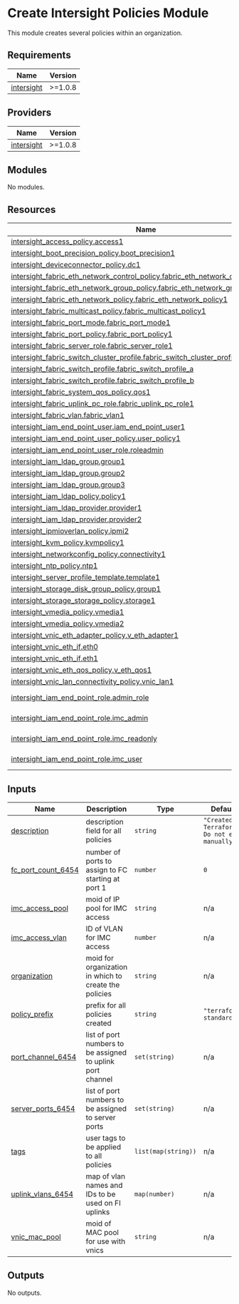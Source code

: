 # Create Intersight Policies Module

This module creates several policies within an organization.

## Requirements

| Name | Version |
|------|---------|
| <a name="requirement_intersight"></a> [intersight](#requirement\_intersight) | >=1.0.8 |

## Providers

| Name | Version |
|------|---------|
| <a name="provider_intersight"></a> [intersight](#provider\_intersight) | >=1.0.8 |

## Modules

No modules.

## Resources

| Name | Type |
|------|------|
| [intersight_access_policy.access1](https://registry.terraform.io/providers/CiscoDevNet/intersight/latest/docs/resources/access_policy) | resource |
| [intersight_boot_precision_policy.boot_precision1](https://registry.terraform.io/providers/CiscoDevNet/intersight/latest/docs/resources/boot_precision_policy) | resource |
| [intersight_deviceconnector_policy.dc1](https://registry.terraform.io/providers/CiscoDevNet/intersight/latest/docs/resources/deviceconnector_policy) | resource |
| [intersight_fabric_eth_network_control_policy.fabric_eth_network_control_policy1](https://registry.terraform.io/providers/CiscoDevNet/intersight/latest/docs/resources/fabric_eth_network_control_policy) | resource |
| [intersight_fabric_eth_network_group_policy.fabric_eth_network_group_policy1](https://registry.terraform.io/providers/CiscoDevNet/intersight/latest/docs/resources/fabric_eth_network_group_policy) | resource |
| [intersight_fabric_eth_network_policy.fabric_eth_network_policy1](https://registry.terraform.io/providers/CiscoDevNet/intersight/latest/docs/resources/fabric_eth_network_policy) | resource |
| [intersight_fabric_multicast_policy.fabric_multicast_policy1](https://registry.terraform.io/providers/CiscoDevNet/intersight/latest/docs/resources/fabric_multicast_policy) | resource |
| [intersight_fabric_port_mode.fabric_port_mode1](https://registry.terraform.io/providers/CiscoDevNet/intersight/latest/docs/resources/fabric_port_mode) | resource |
| [intersight_fabric_port_policy.fabric_port_policy1](https://registry.terraform.io/providers/CiscoDevNet/intersight/latest/docs/resources/fabric_port_policy) | resource |
| [intersight_fabric_server_role.fabric_server_role1](https://registry.terraform.io/providers/CiscoDevNet/intersight/latest/docs/resources/fabric_server_role) | resource |
| [intersight_fabric_switch_cluster_profile.fabric_switch_cluster_profile1](https://registry.terraform.io/providers/CiscoDevNet/intersight/latest/docs/resources/fabric_switch_cluster_profile) | resource |
| [intersight_fabric_switch_profile.fabric_switch_profile_a](https://registry.terraform.io/providers/CiscoDevNet/intersight/latest/docs/resources/fabric_switch_profile) | resource |
| [intersight_fabric_switch_profile.fabric_switch_profile_b](https://registry.terraform.io/providers/CiscoDevNet/intersight/latest/docs/resources/fabric_switch_profile) | resource |
| [intersight_fabric_system_qos_policy.qos1](https://registry.terraform.io/providers/CiscoDevNet/intersight/latest/docs/resources/fabric_system_qos_policy) | resource |
| [intersight_fabric_uplink_pc_role.fabric_uplink_pc_role1](https://registry.terraform.io/providers/CiscoDevNet/intersight/latest/docs/resources/fabric_uplink_pc_role) | resource |
| [intersight_fabric_vlan.fabric_vlan1](https://registry.terraform.io/providers/CiscoDevNet/intersight/latest/docs/resources/fabric_vlan) | resource |
| [intersight_iam_end_point_user.iam_end_point_user1](https://registry.terraform.io/providers/CiscoDevNet/intersight/latest/docs/resources/iam_end_point_user) | resource |
| [intersight_iam_end_point_user_policy.user_policy1](https://registry.terraform.io/providers/CiscoDevNet/intersight/latest/docs/resources/iam_end_point_user_policy) | resource |
| [intersight_iam_end_point_user_role.roleadmin](https://registry.terraform.io/providers/CiscoDevNet/intersight/latest/docs/resources/iam_end_point_user_role) | resource |
| [intersight_iam_ldap_group.group1](https://registry.terraform.io/providers/CiscoDevNet/intersight/latest/docs/resources/iam_ldap_group) | resource |
| [intersight_iam_ldap_group.group2](https://registry.terraform.io/providers/CiscoDevNet/intersight/latest/docs/resources/iam_ldap_group) | resource |
| [intersight_iam_ldap_group.group3](https://registry.terraform.io/providers/CiscoDevNet/intersight/latest/docs/resources/iam_ldap_group) | resource |
| [intersight_iam_ldap_policy.policy1](https://registry.terraform.io/providers/CiscoDevNet/intersight/latest/docs/resources/iam_ldap_policy) | resource |
| [intersight_iam_ldap_provider.provider1](https://registry.terraform.io/providers/CiscoDevNet/intersight/latest/docs/resources/iam_ldap_provider) | resource |
| [intersight_iam_ldap_provider.provider2](https://registry.terraform.io/providers/CiscoDevNet/intersight/latest/docs/resources/iam_ldap_provider) | resource |
| [intersight_ipmioverlan_policy.ipmi2](https://registry.terraform.io/providers/CiscoDevNet/intersight/latest/docs/resources/ipmioverlan_policy) | resource |
| [intersight_kvm_policy.kvmpolicy1](https://registry.terraform.io/providers/CiscoDevNet/intersight/latest/docs/resources/kvm_policy) | resource |
| [intersight_networkconfig_policy.connectivity1](https://registry.terraform.io/providers/CiscoDevNet/intersight/latest/docs/resources/networkconfig_policy) | resource |
| [intersight_ntp_policy.ntp1](https://registry.terraform.io/providers/CiscoDevNet/intersight/latest/docs/resources/ntp_policy) | resource |
| [intersight_server_profile_template.template1](https://registry.terraform.io/providers/CiscoDevNet/intersight/latest/docs/resources/server_profile_template) | resource |
| [intersight_storage_disk_group_policy.group1](https://registry.terraform.io/providers/CiscoDevNet/intersight/latest/docs/resources/storage_disk_group_policy) | resource |
| [intersight_storage_storage_policy.storage1](https://registry.terraform.io/providers/CiscoDevNet/intersight/latest/docs/resources/storage_storage_policy) | resource |
| [intersight_vmedia_policy.vmedia1](https://registry.terraform.io/providers/CiscoDevNet/intersight/latest/docs/resources/vmedia_policy) | resource |
| [intersight_vmedia_policy.vmedia2](https://registry.terraform.io/providers/CiscoDevNet/intersight/latest/docs/resources/vmedia_policy) | resource |
| [intersight_vnic_eth_adapter_policy.v_eth_adapter1](https://registry.terraform.io/providers/CiscoDevNet/intersight/latest/docs/resources/vnic_eth_adapter_policy) | resource |
| [intersight_vnic_eth_if.eth0](https://registry.terraform.io/providers/CiscoDevNet/intersight/latest/docs/resources/vnic_eth_if) | resource |
| [intersight_vnic_eth_if.eth1](https://registry.terraform.io/providers/CiscoDevNet/intersight/latest/docs/resources/vnic_eth_if) | resource |
| [intersight_vnic_eth_qos_policy.v_eth_qos1](https://registry.terraform.io/providers/CiscoDevNet/intersight/latest/docs/resources/vnic_eth_qos_policy) | resource |
| [intersight_vnic_lan_connectivity_policy.vnic_lan1](https://registry.terraform.io/providers/CiscoDevNet/intersight/latest/docs/resources/vnic_lan_connectivity_policy) | resource |
| [intersight_iam_end_point_role.admin_role](https://registry.terraform.io/providers/CiscoDevNet/intersight/latest/docs/data-sources/iam_end_point_role) | data source |
| [intersight_iam_end_point_role.imc_admin](https://registry.terraform.io/providers/CiscoDevNet/intersight/latest/docs/data-sources/iam_end_point_role) | data source |
| [intersight_iam_end_point_role.imc_readonly](https://registry.terraform.io/providers/CiscoDevNet/intersight/latest/docs/data-sources/iam_end_point_role) | data source |
| [intersight_iam_end_point_role.imc_user](https://registry.terraform.io/providers/CiscoDevNet/intersight/latest/docs/data-sources/iam_end_point_role) | data source |

## Inputs

| Name | Description | Type | Default | Required |
|------|-------------|------|---------|:--------:|
| <a name="input_description"></a> [description](#input\_description) | description field for all policies | `string` | `"Created by Terraform. Do not edit manually."` | no |
| <a name="input_fc_port_count_6454"></a> [fc\_port\_count\_6454](#input\_fc\_port\_count\_6454) | number of ports to assign to FC starting at port 1 | `number` | `0` | no |
| <a name="input_imc_access_pool"></a> [imc\_access\_pool](#input\_imc\_access\_pool) | moid of IP pool for IMC access | `string` | n/a | yes |
| <a name="input_imc_access_vlan"></a> [imc\_access\_vlan](#input\_imc\_access\_vlan) | ID of VLAN for IMC access | `number` | n/a | yes |
| <a name="input_organization"></a> [organization](#input\_organization) | moid for organization in which to create the policies | `string` | n/a | yes |
| <a name="input_policy_prefix"></a> [policy\_prefix](#input\_policy\_prefix) | prefix for all policies created | `string` | `"terraform-standard"` | no |
| <a name="input_port_channel_6454"></a> [port\_channel\_6454](#input\_port\_channel\_6454) | list of port numbers to be assigned to uplink port channel | `set(string)` | n/a | yes |
| <a name="input_server_ports_6454"></a> [server\_ports\_6454](#input\_server\_ports\_6454) | list of port numbers to be assigned to server ports | `set(string)` | n/a | yes |
| <a name="input_tags"></a> [tags](#input\_tags) | user tags to be applied to all policies | `list(map(string))` | n/a | yes |
| <a name="input_uplink_vlans_6454"></a> [uplink\_vlans\_6454](#input\_uplink\_vlans\_6454) | map of vlan names and IDs to be used on FI uplinks | `map(number)` | n/a | yes |
| <a name="input_vnic_mac_pool"></a> [vnic\_mac\_pool](#input\_vnic\_mac\_pool) | moid of MAC pool for use with vnics | `string` | n/a | yes |

## Outputs

No outputs.
